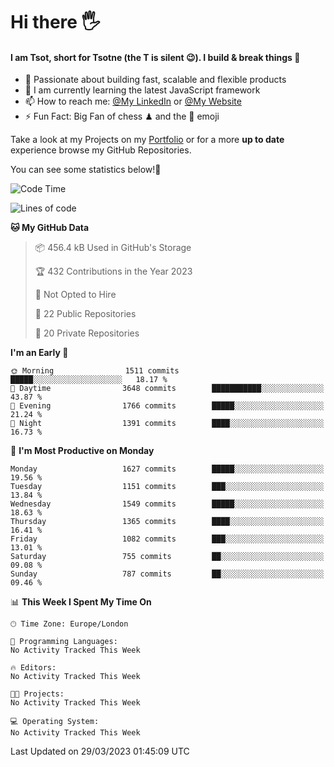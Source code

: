 # Hi there :raised_hand_with_fingers_splayed:
#### I am Tsot, short for Tsotne (the T is silent :wink:). I build & break things :space_invader:
- :telescope: Passionate about building fast, scalable and flexible products
- :seedling: I am currently learning the latest JavaScript framework 
- :mailbox: How to reach me: [@My LinkedIn](https://www.linkedin.com/in/tsotne-gvadzabia/) or [@My Website](https://tsotne.co.uk/contact)
- :zap: Fun Fact: Big Fan of chess ♟ and the 👾 emoji

Take a look at my Projects on my [Portfolio](https://tsotne.co.uk/) or for a more **up to date** experience browse my GitHub Repositories.

You can see some statistics below!:space_invader:
<!--START_SECTION:waka-->
![Code Time](http://img.shields.io/badge/Code%20Time-761%20hrs%202%20mins-blue)

![Lines of code](https://img.shields.io/badge/From%20Hello%20World%20I%27ve%20Written-4.6%20million%20lines%20of%20code-blue)

**🐱 My GitHub Data** 

> 📦 456.4 kB Used in GitHub's Storage 
 > 
> 🏆 432 Contributions in the Year 2023
 > 
> 🚫 Not Opted to Hire
 > 
> 📜 22 Public Repositories 
 > 
> 🔑 20 Private Repositories 
 > 
**I'm an Early 🐤** 

```text
🌞 Morning                1511 commits        █████░░░░░░░░░░░░░░░░░░░░   18.17 % 
🌆 Daytime                3648 commits        ███████████░░░░░░░░░░░░░░   43.87 % 
🌃 Evening                1766 commits        █████░░░░░░░░░░░░░░░░░░░░   21.24 % 
🌙 Night                  1391 commits        ████░░░░░░░░░░░░░░░░░░░░░   16.73 % 
```
📅 **I'm Most Productive on Monday** 

```text
Monday                   1627 commits        █████░░░░░░░░░░░░░░░░░░░░   19.56 % 
Tuesday                  1151 commits        ███░░░░░░░░░░░░░░░░░░░░░░   13.84 % 
Wednesday                1549 commits        █████░░░░░░░░░░░░░░░░░░░░   18.63 % 
Thursday                 1365 commits        ████░░░░░░░░░░░░░░░░░░░░░   16.41 % 
Friday                   1082 commits        ███░░░░░░░░░░░░░░░░░░░░░░   13.01 % 
Saturday                 755 commits         ██░░░░░░░░░░░░░░░░░░░░░░░   09.08 % 
Sunday                   787 commits         ██░░░░░░░░░░░░░░░░░░░░░░░   09.46 % 
```


📊 **This Week I Spent My Time On** 

```text
🕑︎ Time Zone: Europe/London

💬 Programming Languages: 
No Activity Tracked This Week

🔥 Editors: 
No Activity Tracked This Week

🐱‍💻 Projects: 
No Activity Tracked This Week

💻 Operating System: 
No Activity Tracked This Week
```


 Last Updated on 29/03/2023 01:45:09 UTC
<!--END_SECTION:waka-->
